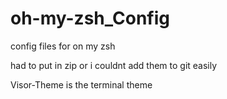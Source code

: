 oh-my-zsh_Config
================

config files for on my zsh

had to put in zip or i couldnt add them to git easily

Visor-Theme is the terminal theme
